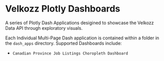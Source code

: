 # Velkozz Plotly Dashboards
A series of Plotly Dash Applications desigined to showcase the Velkozz Data API through exploratory visuals.

Each Individual Multi-Page Dash application is contained within a folder in the `dash_apps` directory. Supported Dashboards include:

* `Canadian Province Job Listings Choropleth Dashboard`


